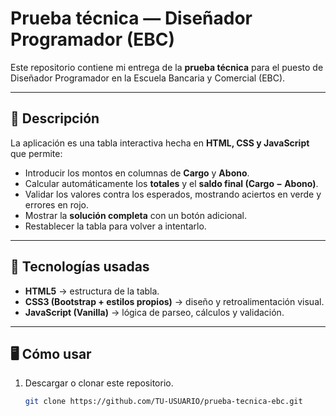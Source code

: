 # Prueba técnica — Diseñador Programador (EBC)

Este repositorio contiene mi entrega de la **prueba técnica** para el puesto de Diseñador Programador en la Escuela Bancaria y Comercial (EBC).

---

## 📌 Descripción
La aplicación es una tabla interactiva hecha en **HTML, CSS y JavaScript** que permite:

- Introducir los montos en columnas de **Cargo** y **Abono**.
- Calcular automáticamente los **totales** y el **saldo final (Cargo − Abono)**.
- Validar los valores contra los esperados, mostrando aciertos en verde y errores en rojo.
- Mostrar la **solución completa** con un botón adicional.
- Restablecer la tabla para volver a intentarlo.

---

## 🚀 Tecnologías usadas
- **HTML5** → estructura de la tabla.  
- **CSS3 (Bootstrap + estilos propios)** → diseño y retroalimentación visual.  
- **JavaScript (Vanilla)** → lógica de parseo, cálculos y validación.  

---

## 🖥️ Cómo usar
1. Descargar o clonar este repositorio.  
   ```bash
   git clone https://github.com/TU-USUARIO/prueba-tecnica-ebc.git
